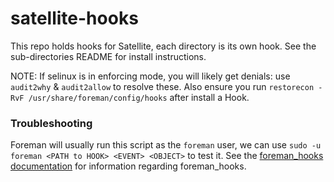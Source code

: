 # satellite-hooks

This repo holds hooks for Satellite, each directory is its own hook. See the sub-directories README for install instructions.

NOTE: If selinux is in enforcing mode, you will likely get denials: use `audit2why` & `audit2allow` to resolve these. Also ensure you run `restorecon -RvF /usr/share/foreman/config/hooks` after install a Hook.

### Troubleshooting
Foreman will usually run this script as the `foreman` user, we can use `sudo -u foreman <PATH to HOOK> <EVENT> <OBJECT>` to test it.
See the [foreman_hooks documentation](https://github.com/theforeman/foreman_hooks) for information regarding foreman_hooks.
